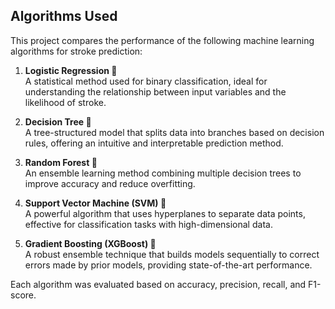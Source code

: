 ## Algorithms Used 

This project compares the performance of the following machine learning algorithms for stroke prediction:

1. **Logistic Regression 🧮**  
   A statistical method used for binary classification, ideal for understanding the relationship between input variables and the likelihood of stroke.

2. **Decision Tree 🌳**  
   A tree-structured model that splits data into branches based on decision rules, offering an intuitive and interpretable prediction method. 

3. **Random Forest 🌲**  
   An ensemble learning method combining multiple decision trees to improve accuracy and reduce overfitting.

4. **Support Vector Machine (SVM) 📏**  
   A powerful algorithm that uses hyperplanes to separate data points, effective for classification tasks with high-dimensional data.

5. **Gradient Boosting (XGBoost) 🚀**  
   A robust ensemble technique that builds models sequentially to correct errors made by prior models, providing state-of-the-art performance.

Each algorithm was evaluated based on accuracy, precision, recall, and F1-score.
